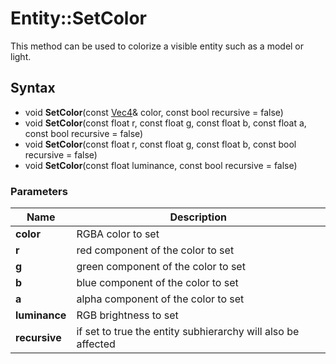 # Entity::SetColor #
This method can be used to colorize a visible entity such as a model or light.

## Syntax ##
- void **SetColor**(const [Vec4](CPP_Vec4.md)& color, const bool recursive = false)
- void **SetColor**(const float r, const float g, const float b, const float a, const bool recursive = false)
- void **SetColor**(const float r, const float g, const float b, const bool recursive = false)
- void **SetColor**(const float luminance, const bool recursive = false)

### Parameters ###

| Name | Description |
| --- | --- |
| **color** | RGBA color to set |
| **r** | red component of the color to set |
| **g** | green component of the color to set |
| **b** | blue component of the color to set |
| **a** | alpha component of the color to set |
| **luminance** | RGB brightness to set |
| **recursive** | if set to true the entity subhierarchy will also be affected |
